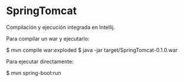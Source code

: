 SpringTomcat
============
Compilación y ejecución integrada en Intellij. 

Para compilar un war y ejecutarlo:

$ mvn compile war:exploded
$ java -jar target/SpringTomcat-0.1.0.war

Para ejecutar directamente:

$ mvn spring-boot:run
